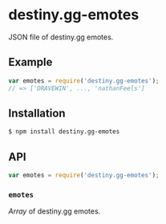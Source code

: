 # destiny.gg-emotes

JSON file of destiny.gg emotes.

## Example

``` javascript
var emotes = require('destiny.gg-emotes');
// => ['DRAVEWIN', ..., 'nathanFeels']
```

## Installation

``` bash
$ npm install destiny.gg-emotes
```

## API

``` javascript
var emotes = require('destiny.gg-emotes');
```

### `emotes`

_Array_ of destiny.gg emotes.


   [travis]: https://travis-ci.org/KenanY/destiny.gg-emotes
   [travis-svg]: https://img.shields.io/travis/KenanY/destiny.gg-emotes.svg
